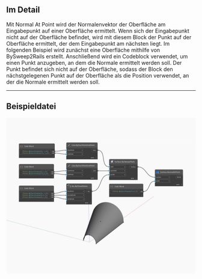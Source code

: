 ## Im Detail
Mit Normal At Point wird der Normalenvektor der Oberfläche am Eingabepunkt auf einer Oberfläche ermittelt. Wenn sich der Eingabepunkt nicht auf der Oberfläche befindet, wird mit diesem Block der Punkt auf der Oberfläche ermittelt, der dem Eingabepunkt am nächsten liegt. Im folgenden Beispiel wird zunächst eine Oberfläche mithilfe von BySweep2Rails erstellt. Anschließend wird ein Codeblock verwendet, um einen Punkt anzugeben, an dem die Normale ermittelt werden soll. Der Punkt befindet sich nicht auf der Oberfläche, sodass der Block den nächstgelegenen Punkt auf der Oberfläche als die Position verwendet, an der die Normale ermittelt werden soll.
___
## Beispieldatei

![NormalAtPoint](./Autodesk.DesignScript.Geometry.Surface.NormalAtPoint_img.jpg)

